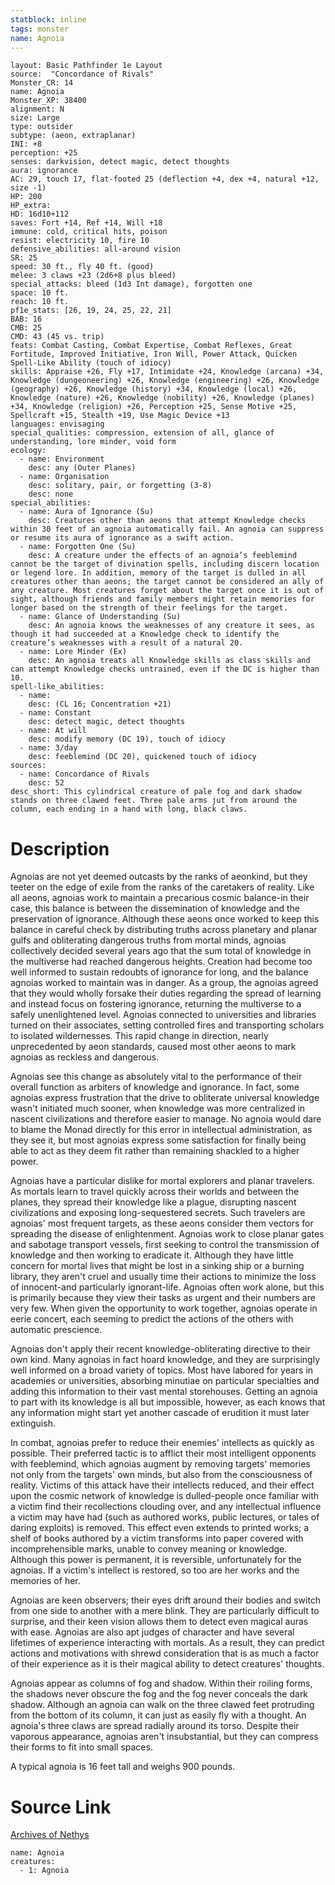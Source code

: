 ```yaml
---
statblock: inline
tags: monster
name: Agnoia
---
```

```statblock
layout: Basic Pathfinder 1e Layout
source:  "Concordance of Rivals"
Monster_CR: 14
name: Agnoia
Monster_XP: 38400
alignment: N
size: Large
type: outsider
subtype: (aeon, extraplanar)
INI: +8
perception: +25
senses: darkvision, detect magic, detect thoughts
aura: ignorance
AC: 29, touch 17, flat-footed 25 (deflection +4, dex +4, natural +12, size -1)
HP: 200
HP_extra: 
HD: 16d10+112
saves: Fort +14, Ref +14, Will +18
immune: cold, critical hits, poison
resist: electricity 10, fire 10
defensive_abilities: all-around vision
SR: 25
speed: 30 ft., fly 40 ft. (good)
melee: 3 claws +23 (2d6+8 plus bleed)
special_attacks: bleed (1d3 Int damage), forgotten one
space: 10 ft.
reach: 10 ft.
pf1e_stats: [26, 19, 24, 25, 22, 21]
BAB: 16
CMB: 25
CMD: 43 (45 vs. trip)
feats: Combat Casting, Combat Expertise, Combat Reflexes, Great Fortitude, Improved Initiative, Iron Will, Power Attack, Quicken Spell-Like Ability (touch of idiocy)
skills: Appraise +26, Fly +17, Intimidate +24, Knowledge (arcana) +34, Knowledge (dungeoneering) +26, Knowledge (engineering) +26, Knowledge (geography) +26, Knowledge (history) +34, Knowledge (local) +26, Knowledge (nature) +26, Knowledge (nobility) +26, Knowledge (planes) +34, Knowledge (religion) +26, Perception +25, Sense Motive +25, Spellcraft +15, Stealth +19, Use Magic Device +13
languages: envisaging
special_qualities: compression, extension of all, glance of understanding, lore minder, void form
ecology:
  - name: Environment
    desc: any (Outer Planes)
  - name: Organisation
    desc: solitary, pair, or forgetting (3-8)
    desc: none
special_abilities:
  - name: Aura of Ignorance (Su)
    desc: Creatures other than aeons that attempt Knowledge checks within 30 feet of an agnoia automatically fail. An agnoia can suppress or resume its aura of ignorance as a swift action.
  - name: Forgotten One (Su)
    desc: A creature under the effects of an agnoia’s feeblemind cannot be the target of divination spells, including discern location or legend lore. In addition, memory of the target is dulled in all creatures other than aeons; the target cannot be considered an ally of any creature. Most creatures forget about the target once it is out of sight, although friends and family members might retain memories for longer based on the strength of their feelings for the target.
  - name: Glance of Understanding (Su)
    desc: An agnoia knows the weaknesses of any creature it sees, as though it had succeeded at a Knowledge check to identify the creature’s weaknesses with a result of a natural 20.
  - name: Lore Minder (Ex)
    desc: An agnoia treats all Knowledge skills as class skills and can attempt Knowledge checks untrained, even if the DC is higher than 10.
spell-like_abilities:
  - name:
    desc: (CL 16; Concentration +21)
  - name: Constant
    desc: detect magic, detect thoughts
  - name: At will
    desc: modify memory (DC 19), touch of idiocy
  - name: 3/day
    desc: feeblemind (DC 20), quickened touch of idiocy
sources:
  - name: Concordance of Rivals
    desc: 52
desc_short: This cylindrical creature of pale fog and dark shadow stands on three clawed feet. Three pale arms jut from around the column, each ending in a hand with long, black claws.
```
# Description
Agnoias are not yet deemed outcasts by the ranks of aeonkind, but they teeter on the edge of exile from the ranks of the caretakers of reality. Like all aeons, agnoias work to maintain a precarious cosmic balance-in their case, this balance is between the dissemination of knowledge and the preservation of ignorance. Although these aeons once worked to keep this balance in careful check by distributing truths across planetary and planar gulfs and obliterating dangerous truths from mortal minds, agnoias collectively decided several years ago that the sum total of knowledge in the multiverse had reached dangerous heights. Creation had become too well informed to sustain redoubts of ignorance for long, and the balance agnoias worked to maintain was in danger. As a group, the agnoias agreed that they would wholly forsake their duties regarding the spread of learning and instead focus on fostering ignorance, returning the multiverse to a safely unenlightened level. Agnoias connected to universities and libraries turned on their associates, setting controlled fires and transporting scholars to isolated wildernesses. This rapid change in direction, nearly unprecedented by aeon standards, caused most other aeons to mark agnoias as reckless and dangerous.

 Agnoias see this change as absolutely vital to the performance of their overall function as arbiters of knowledge and ignorance. In fact, some agnoias express frustration that the drive to obliterate universal knowledge wasn't initiated much sooner, when knowledge was more centralized in nascent civilizations and therefore easier to manage. No agnoia would dare to blame the Monad directly for this error in intellectual administration, as they see it, but most agnoias express some satisfaction for finally being able to act as they deem fit rather than remaining shackled to a higher power.

 Agnoias have a particular dislike for mortal explorers and planar travelers. As mortals learn to travel quickly across their worlds and between the planes, they spread their knowledge like a plague, disrupting nascent civilizations and exposing long-sequestered secrets. Such travelers are agnoias' most frequent targets, as these aeons consider them vectors for spreading the disease of enlightenment. Agnoias work to close planar gates and sabotage transport vessels, first seeking to control the transmission of knowledge and then working to eradicate it. Although they have little concern for mortal lives that might be lost in a sinking ship or a burning library, they aren't cruel and usually time their actions to minimize the loss of innocent-and particularly ignorant-life. Agnoias often work alone, but this is primarily because they view their tasks as urgent and their numbers are very few. When given the opportunity to work together, agnoias operate in eerie concert, each seeming to predict the actions of the others with automatic prescience.

 Agnoias don't apply their recent knowledge-obliterating directive to their own kind. Many agnoias in fact hoard knowledge, and they are surprisingly well informed on a broad variety of topics. Most have labored for years in academies or universities, absorbing minutiae on particular specialties and adding this information to their vast mental storehouses. Getting an agnoia to part with its knowledge is all but impossible, however, as each knows that any information might start yet another cascade of erudition it must later extinguish.

 In combat, agnoias prefer to reduce their enemies' intellects as quickly as possible. Their preferred tactic is to afflict their most intelligent opponents with feeblemind, which agnoias augment by removing targets' memories not only from the targets' own minds, but also from the consciousness of reality. Victims of this attack have their intellects reduced, and their effect upon the cosmic network of knowledge is dulled-people once familiar with a victim find their recollections clouding over, and any intellectual influence a victim may have had (such as authored works, public lectures, or tales of daring exploits) is removed. This effect even extends to printed works; a shelf of books authored by a victim transforms into paper covered with incomprehensible marks, unable to convey meaning or knowledge. Although this power is permanent, it is reversible, unfortunately for the agnoias. If a victim's intellect is restored, so too are her works and the memories of her.

 Agnoias are keen observers; their eyes drift around their bodies and switch from one side to another with a mere blink. They are particularly difficult to surprise, and their keen vision allows them to detect even magical auras with ease. Agnoias are also apt judges of character and have several lifetimes of experience interacting with mortals. As a result, they can predict actions and motivations with shrewd consideration that is as much a factor of their experience as it is their magical ability to detect creatures' thoughts.

 Agnoias appear as columns of fog and shadow. Within their roiling forms, the shadows never obscure the fog and the fog never conceals the dark shadow. Although an agnoia can walk on the three clawed feet protruding from the bottom of its column, it can just as easily fly with a thought. An agnoia's three claws are spread radially around its torso. Despite their vaporous appearance, agnoias aren't insubstantial, but they can compress their forms to fit into small spaces.

 A typical agnoia is 16 feet tall and weighs 900 pounds.
# Source Link
[Archives of Nethys](https://aonprd.com/MonsterDisplay.aspx?ItemName=Agnoia)
```encounter-table
name: Agnoia
creatures:
  - 1: Agnoia
```
